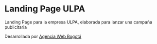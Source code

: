 # Landing Page ULPA

Landing Page para la empresa ULPA, elaborada para lanzar una campaña publicitaria

Desarrollada por [Agencia Web Bogotá](https://github.com/awbog "Agencia Web Bogotá")

